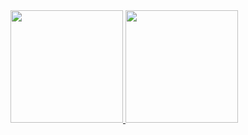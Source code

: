 <div>
<a href="https://github.com/matheus-kittler">
<img loading="lazy" height="180em" src="https://github-readme-stats.vercel.app/api/top-langs/?username=matheus-kittler&layout=compact&langs_count=7&theme=dracula"/>
<img loading="lazy" height="180em" src="https://github-readme-stats.vercel.app/api?username=matheus-kittler&show_icons=true&theme=dracula&include_all_commits=true&count_private=true"/>
</div>

